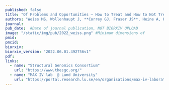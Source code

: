 ```yaml
---
published: false 
title: "Of Problems and Opportunities – How to Treat and How to Not Treat Crystallographic Fragment-Screening Data."
authors: "Weiss MS, Wollenhaupt J, **Correy GJ, Fraser JS**, Heine A, Klebe G, Krojer T, Thunnissen M, Pearce NM."
journal:
pub_date:  #Date of journal publication, NOT BIORXIV UPLOAD
image: "/static/img/pub/2022_weiss.png" #Minimum dimensions of
pmid:
pmcid:
biorxiv:
biorxiv_version: "2022.06.01.492756v1"
pdf:
links:
  - name: "Structural Genomics Consortium"
    url: "https://www.thesgc.org/"
  - name: "MAX IV lab  @ Lund University"
    url: "https://portal.research.lu.se/en/organisations/max-iv-laboratory"
---
```

